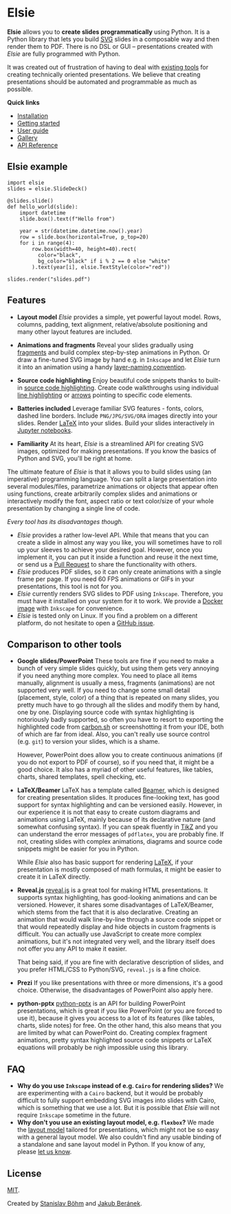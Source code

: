 # Elsie
**Elsie** allows you to **create slides programmatically** using Python. It is a Python library
that lets you build [SVG](https://en.wikipedia.org/wiki/Scalable_Vector_Graphics) slides in a
composable way and then render them to PDF. There is no DSL or GUI – presentations created with
*Elsie* are fully programmed with Python.

It was created out of frustration of having to deal with
[existing tools](#comparison-to-other-tools) for creating technically oriented presentations. We
believe that creating presentations should be automated and programmable as much as possible.

**Quick links**

- [Installation](installation.md)
- [Getting started](getting_started.md)
- [User guide](userguide/basics.md)
- [Gallery](gallery.md)
- [API Reference](apidoc)

## Elsie example
```elsie,skip=3:-1
import elsie
slides = elsie.SlideDeck()

@slides.slide()
def hello_world(slide):
    import datetime
    slide.box().text(f"Hello from")

    year = str(datetime.datetime.now().year)
    row = slide.box(horizontal=True, p_top=20)
    for i in range(4):
        row.box(width=40, height=40).rect(
          color="black",
          bg_color="black" if i % 2 == 0 else "white"
        ).text(year[i], elsie.TextStyle(color="red"))

slides.render("slides.pdf")
```

## Features
- **Layout model** *Elsie* provides a simple, yet powerful layout model. Rows, columns, padding,
text alignment, relative/absolute positioning and many other layout features are included.

- **Animations and fragments** Reveal your slides gradually using
[fragments](userguide/revealing.md) and build complex step-by-step animations in Python. Or draw a
fine-tuned SVG image by hand e.g. in `Inkscape` and let *Elsie* turn it into an animation using a
handy [layer-naming convention](userguide/images.md#embedding-fragments-in-images).

- **Source code highlighting** Enjoy beautiful code snippets thanks to built-in
[source code highlighting](userguide/syntax_highlighting.md). Create code walkthroughs using
individual [line highlighting](userguide/syntax_highlighting.md#line-and-inline-boxes) or
[arrows](userguide/shapes.md#arrow-heads) pointing to specific code elements.

- **Batteries included** Leverage familiar SVG features - fonts, colors, dashed line borders.
Include `PNG/JPG/SVG/ORA` images directly into your slides. Render [LaTeX](userguide/latex.md)
into your slides. Build your slides interactively in [Jupyter notebooks](userguide/jupyter.md).

- **Familiarity** At its heart, *Elsie* is a streamlined API for creating SVG images, optimized for
making presentations. If you know the basics of Python and SVG, you'll be right at home.

The ultimate feature of *Elsie* is that it allows you to build slides using (an imperative)
programming language. You can split a large presentation into several modules/files, parametrize
animations or objects that appear often using functions, create arbitrarily complex slides and
animations or interactively modify the font, aspect ratio or text color/size of your whole
presentation by changing a single line of code.

*Every tool has its disadvantages though.*

- *Elsie* provides a rather low-level API. While that means that you can create a slide in almost
any way you like, you will sometimes have to roll up your sleeves to achieve your desired goal.
However, once you implement it, you can put it inside a function and reuse it the next time, or
send us a [Pull Request](https://github.com/spirali/elsie/pulls) to share the functionality with
others.
- *Elsie* produces PDF slides, so it can only create animations with a single frame per page.
If you need 60 FPS animations or GIFs in your presentations, this tool is not for you.
- *Elsie* currently renders SVG slides to PDF using `Inkscape`. Therefore, you must have it
installed on your system for it to work. We provide a
[Docker image](installation.md#docker-installation) with `Inkscape` for convenience.
- *Elsie* is tested only on Linux. If you find a problem on a different platform, do not hesitate
to open a [GitHub issue](https://github.com/spirali/elsie/issues/new).

## Comparison to other tools
- **Google slides/PowerPoint**
These tools are fine if you need to make a bunch of very simple slides quickly, but using them
gets very annoying if you need anything more complex. You need to place all items manually,
alignment is usually a mess, fragments (animations) are not supported very well. If you need to
change some small detail (placement, style, color) of a thing that is repeated on many slides, you
pretty much have to go through all the slides and modify them by hand, one by one. Displaying source
code with syntax highlighting is notoriously badly supported, so often you have to resort to
exporting the highlighted code from [carbon.sh](https://carbon.sh) or screenshotting it from your
IDE, both of which are far from ideal. Also, you can't really use source control (e.g. `git`) to
version your slides, which is a shame.

    However, PowerPoint does allow you to create continuous animations (if you do not export to PDF
    of course), so if you need that, it might be a good choice. It also has a myriad of other
    useful features, like tables, charts, shared templates, spell checking, etc.

- **LaTeX/Beamer**
LaTeX has a template called [Beamer](https://www.overleaf.com/learn/latex/beamer), which is
designed for creating presentation slides. It produces fine-looking text, has good support for
syntax highlighting and can be versioned easily. However, in our experience it is not that easy to
create custom diagrams and animations using LaTeX, mainly because of its declarative nature
(and somewhat confusing syntax). If you can speak fluently in
[TikZ](https://www.overleaf.com/learn/latex/TikZ_package) and you can understand the error messages
of `pdflatex`, you are probably fine. If not, creating slides with complex animations, diagrams and
source code snippets might be easier for you in Python.

    While *Elsie* also has basic support for rendering [LaTeX](userguide/latex.md), if your
    presentation is mostly composed of math formulas, it might be easier to create it in LaTeX
    directly.

- **Reveal.js**
[reveal.js](https://revealjs.com) is a great tool for making HTML presentations. It supports syntax
highlighting, has good-looking animations and can be versioned. However, it shares some disadvantages
of LaTeX/Beamer, which stems from the fact that it is also declarative. Creating an animation that
would walk line-by-line through a source code snippet or that would repeatedly display and hide
objects in custom fragments is difficult. You can actually use JavaScript to create more complex
animations, but it's not integrated very well, and the library itself does not offer you any API
to make it easier.

    That being said, if you are fine with declarative description of slides, and you prefer
    HTML/CSS to Python/SVG, `reveal.js` is a fine choice.

- **Prezi**
If you like presentations with three or more dimensions, it's a good choice. Otherwise, the
disadvantages of PowerPoint also apply here.

- **python-pptx**
[python-pptx](https://python-pptx.readthedocs.io/en/latest/) is an API for building PowerPoint
presentations, which is great if you like PowerPoint (or you are forced to use it), because it
gives you access to a lot of its features (like tables, charts, slide notes) for free. On the
other hand, this also means that you are limited by what can PowerPoint do. Creating complex
fragment animations, pretty syntax highlighted source code snippets or LaTeX equations will
probably be nigh impossible using this library.

## FAQ
- **Why do you use `Inkscape` instead of e.g. `Cairo` for rendering slides?**
We are experimenting with a `Cairo` backend, but it would be probably difficult to fully support
embedding SVG images into slides with Cairo, which is something that we use a lot. But it is
possible that *Elsie* will not require `Inkscape` sometime in the future.
- **Why don't you use an existing layout model, e.g. `flexbox`?**
We made the [layout model](userguide/layout.md) tailored for presentations, which might not be
so easy with a general layout model. We also couldn't find any usable binding of a standalone and
sane layout model in Python. If you know of any, please
[let us know](https://github.com/spirali/elsie/issues).

## License
[MIT](https://github.com/spirali/elsie/blob/master/LICENSE).

Created by [Stanislav Böhm](https://github.com/spirali) and
[Jakub Beránek](https://github.com/kobzol).

